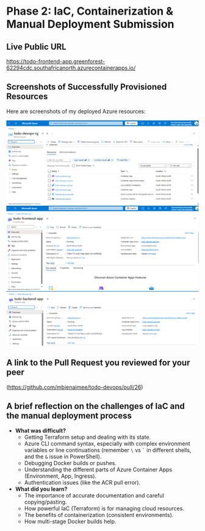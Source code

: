 # Phase 2: IaC, Containerization & Manual Deployment Submission

## Live Public URL

https://todo-frontend-app.greenforest-62294cdc.southafricanorth.azurecontainerapps.io/

## Screenshots of Successfully Provisioned Resources

Here are screenshots of my deployed Azure resources:

![Azure Resource Group Overview](screenshots/azure-screenshot.png)
![Azure Resource Group Overview](screenshots/frontend.png)
![Azure Resource Group Overview](screenshots/backend.png)

## A link to the Pull Request you reviewed for your peer

(https://github.com/mbienaimee/todo-devops/pull/26)

## A brief reflection on the challenges of IaC and the manual deployment process

- **What was difficult?**
  - Getting Terraform setup and dealing with its state.
  - Azure CLI command syntax, especially with complex environment variables or line continuations (remember `\` vs `` ` `` in different shells, and the `&` issue in PowerShell).
  - Debugging Docker builds or pushes.
  - Understanding the different parts of Azure Container Apps (Environment, App, Ingress).
  - Authentication issues (like the ACR pull error).
- **What did you learn?**
  - The importance of accurate documentation and careful copying/pasting.
  - How powerful IaC (Terraform) is for managing cloud resources.
  - The benefits of containerization (consistent environments).
  - How multi-stage Docker builds help.

